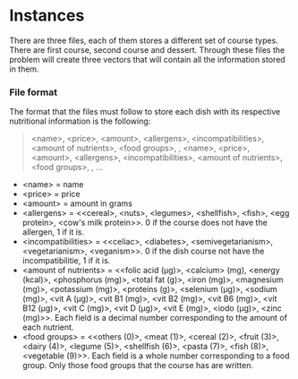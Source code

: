 # Instances

There are three files, each of them stores a different set of course types. There are first course, second course and dessert. Through these files the problem will create three vectors that will contain all the information stored in them.

### File format
The format that the files must follow to store each dish with its respective nutritional information is the following:

> \<name\>, \<price\>, \<amount\>, \<allergens\>, \<incompatibilities\>, \<amount of nutrients\>, \<food groups\>,
, \<name\>, \<price\>, \<amount\>, \<allergens\>, \<incompatibilities\>, \<amount of nutrients\>, \<food groups\>,
, ... 

* \<name\> = name
* \<price\> = price
* \<amount\> = amount in grams
* \<allergens\> = \<\<cereal\>, \<nuts\>, \<legumes\>, \<shellfish\>, \<fish\>, \<egg protein\>, \<cow's milk protein\>\>. 0 if the course does not have the allergen, 1 if it is.
*  \<incompatibilities\> = \<\<celiac\>, \<diabetes\>, \<semivegetarianism\>, \<vegetarianism\>, \<veganism\>\>. 0 if the dish course not have the incompatibilitie, 1 if it is.
*  \<amount of nutrients\> = \<\<folic acid (µg)\>, \<calcium\> (mg), \<energy (kcal)\>, \<phosphorus (mg)\>, \<total fat (g)\>, \<iron (mg)\>, \<magnesium (mg)\>, \<potassium (mg)\>, \<proteins (g)\>, \<selenium (µg)\>, \<sodium (mg)\>, \<vit A (µg)\>, \<vit B1 (mg)\>, \<vit B2 (mg)\>, \<vit B6 (mg)\>, \<vit B12 (µg)\>, \<vit C (mg)\>, \<vit D (µg)\>, \<vit E (mg)\>, \<iodo (µg)\>, \<zinc (mg)\>\>. Each field is a decimal number corresponding to the amount of each nutrient.
*  \<food groups\> = \<\<others (0)\>, \<meat (1)\>, \<cereal (2)\>, \<fruit (3)\>, \<dairy (4)\>, \<legume (5)\>, \<shellfish (6)\>, \<pasta (7)\>, \<fish (8)\>, \<vegetable (9)\>\>. Each field is a whole number corresponding to a food group. Only those food groups that the course has are written.

